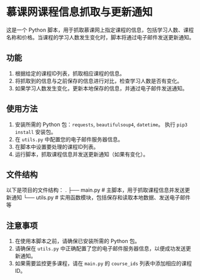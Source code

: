 # 慕课网课程信息抓取与更新通知

这是一个 Python 脚本，用于抓取慕课网上指定课程的信息，包括学习人数、课程名称和价格。当课程的学习人数发生变化时，脚本将通过电子邮件发送更新通知。

## 功能

1. 根据给定的课程ID列表，抓取相应课程的信息。
2. 将抓取到的信息与之前保存的信息进行对比，检查学习人数是否有变化。
3. 如果学习人数发生变化，更新本地保存的信息，并通过电子邮件发送通知。

## 使用方法

1. 安装所需的 Python 包：`requests`, `beautifulsoup4`, `datetime`。 执行 `pip3 install` 安装包。
2. 在 `utils.py` 中配置您的电子邮件服务器信息。
3. 在脚本中设置要处理的课程ID列表。
4. 运行脚本，抓取课程信息并发送更新通知（如果有变化）。


## 文件结构

以下是项目的文件结构：
.
├── main.py # 主脚本，用于抓取课程信息并发送更新通知
└── utils.py # 实用函数模块，包括保存和读取本地数据、发送电子邮件等


## 注意事项

1. 在使用本脚本之前，请确保已安装所需的 Python 包。
2. 请确保在 `utils.py` 中正确配置了您的电子邮件服务器信息，以便成功发送更新通知。
3. 如果需要监控更多课程，请在 `main.py` 的 `course_ids` 列表中添加相应的课程ID。